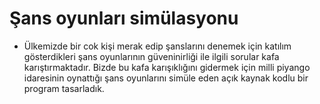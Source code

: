 # Şans oyunları simülasyonu

- Ülkemizde bir cok kişi merak edip şanslarını denemek için katılım gösterdikleri şans oyunlarının güveninirliği ile ilgili sorular kafa karıştırmaktadır. Bizde bu kafa karışıklığını gidermek için milli piyango idaresinin oynattığı şans oyunlarını simüle eden  açık kaynak kodlu bir program tasarladık.



